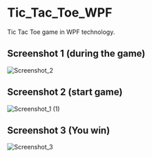 # Tic_Tac_Toe_WPF
Tic Tac Toe game in WPF technology.

## Screenshot 1 (during the game)
![Screenshot_2](https://user-images.githubusercontent.com/41800726/61589380-511a1f80-aba9-11e9-88ca-14d0eebf6752.png)
## Screenshot 2 (start game)
![Screenshot_1 (1)](https://user-images.githubusercontent.com/41800726/61589379-511a1f80-aba9-11e9-8282-935c334a28d1.png)
## Screenshot 3 (You win)
![Screenshot_3](https://user-images.githubusercontent.com/41800726/61589378-511a1f80-aba9-11e9-812a-35870ed9f7c3.png)
